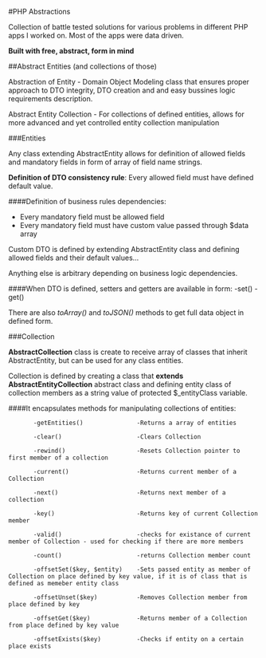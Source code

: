 #PHP Abstractions

Collection of battle tested solutions for various problems in different PHP apps I worked on. Most of the apps were data driven.

**Built with free, abstract, form in mind**

##Abstract Entities (and collections of those)

 Abstraction of Entity - Domain Object Modeling class that ensures proper approach to DTO integrity, DTO creation and and easy bussines logic requirements description.

 Abstract Entity Collection - For collections of defined entities, allows for more advanced and yet controlled entity collection manipulation
 
###Entities 

  Any class extending AbstractEntity allows for definition of allowed fields and mandatory fields in form of array of field name strings.
 
  **Definition of DTO consistency rule**: Every allowed field must have defined default value.

####Definition of business rules dependencies:
  
  * Every mandatory field must be allowed field
  * Every mandatory field must have custom value passed through $data array

Custom DTO is defined by extending AbstractEntity class and defining allowed fields and their default values...

Anything else is arbitrary depending on business logic dependencies.

####When DTO is defined, setters and getters are available in form:
                         -set<Upper case first letter name of allowed field>(<field name>)
                         -get<Upper case first letter name of allowed field>(<field name>)


There are also *toArray()* and *toJSON()* methods to get full  data object in defined form.

###Collection

**AbstractCollection** class is create to receive array of classes that inherit AbstractEntity, but can be used for any class entities.

Collection is defined by creating a class that **extends AbstractEntityCollection** abstract class and defining entity class of collection members as a string value of  protected $_entityClass variable.

####It encapsulates methods for manipulating collections of entities:

           -getEntities()               -Returns a array of entities

           -clear()                     -Clears Collection

           -rewind()                    -Resets Collection pointer to first member of a collection

           -current()                   -Returns current member of a Collection

           -next()                      -Returns next member of a collection

           -key()                       -Returns key of current Collection member

           -valid()                     -checks for existance of current member of Collection - used for checking if there are more members

           -count()                     -returns Collection member count

           -offsetSet($key, $entity)    -Sets passed entity as member of Collection on place defined by key value, if it is of class that is defined as memeber entity class

           -offsetUnset($key)           -Removes Collection member from place defined by key

           -offsetGet($key)             -Returns member of a Collection from place defined by key value

           -offsetExists($key)          -Checks if entity on a certain place exists